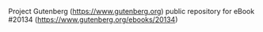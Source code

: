 Project Gutenberg (https://www.gutenberg.org) public repository for eBook #20134 (https://www.gutenberg.org/ebooks/20134)
